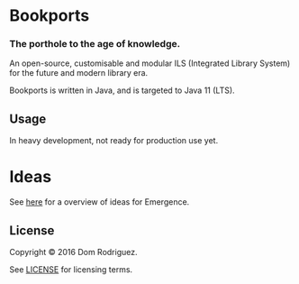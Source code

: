 # Bookports

### The porthole to the age of knowledge.

An open-source, customisable and modular ILS (Integrated Library System) for the
future and modern library era.

Bookports is written in Java, and is targeted to Java 11 (LTS).

## Usage

In heavy development, not ready for production use yet.

# Ideas

See [here][ideas] for a overview of ideas for Emergence.

## License

Copyright © 2016 Dom Rodriguez.

See [LICENSE][license] for licensing terms.

[ideas]: /doc/IDEAS.md
[license]: /LICENSE
